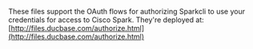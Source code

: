 These files support the OAuth flows for authorizing Sparkcli to use your credentials for access to Cisco Spark.
They're deployed at: [http://files.ducbase.com/authorize.html](http://files.ducbase.com/authorize.html)

